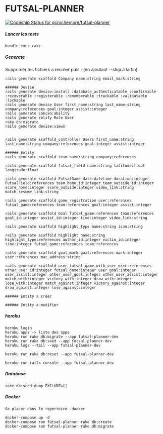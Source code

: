 # FUTSAL-PLANNER
[ ![Codeship Status for gcrochemore/futsal-planner](https://app.codeship.com/projects/e40dbf70-eed9-0134-a8e8-2ea516a13c91/status?branch=master)](https://app.codeship.com/projects/208738)

##### Lancer les tests
	
	bundle exec rake

##### Generate

Supprimer les fichiers a recréer puis : (en ajoutant --skip à la fin)

	
	rails generate scaffold Company name:string email_mask:string

	###### Devise
	rails generate devise:install :database_authenticatable :confirmable :recoverable :registerable :rememberable :trackable :validatable :lockable	
	rails generate devise User first_name:string last_name:string company:references goal:integer assist:integer
	rails generate cancan:ability
	rails generate rolify Role User
	rake db:migrate
	rails generate devise:views


	rails generate scaffold_controller Users first_name:string last_name:string company:references goal:integer assist:integer

	###### Entity
	rails generate scaffold team name:string company:references

	rails generate scaffold futsal_field name:string latitude:float longitude:float

	rails generate scaffold FutsalGame date:datetime duration:integer FutsalField:references team_home_id:integer team_outside_id:integer score_home:integer score_outside:integer video_link:string match_resume_link:string

	rails generate scaffold game_registration user:references futsal_game:references team:references goal:integer assist:integer

	rails generate scaffold Goal futsal_game:references team:references goal_id:integer assist_id:integer time:integer video_link:string

	rails generate scaffold highlight_type name:string icon:string

	rails generate scaffold highlight name:string highlight_type:references author_id:integer victim_id:integer time:integer futsal_game:references team:references

	rails generate scaffold goal_mark goal:references mark:integer user:references mac_address:string
	
	rails generate scaffold user_futsal_game_with_user user:references other_user_id:integer futsal_game:integer user_goal:integer user_assist:integer other_user_goal:integer other_user_assist:integer match_with:integer victory_with:integer draw_with:integer lose_with:integer match_against:integer victory_against:integer draw_against:integer lose_against:integer

	###### Entity a créer

	###### Entity a modifier
	

##### heroku

	heroku login
	heroku apps -> liste des apps
	heroku run rake db:migrate --app futsal-planner-dev
	heroku run rake db:seed --app futsal-planner-dev
	heroku logs --tail --app futsal-planner-dev

	heroku run rake db:reset --app futsal-planner-dev

	heroku run rails console --app futsal-planner-dev

##### Database
	
	rake db:seed:dump EXCLUDE=[]

##### Docker
	
	Se placer dans le repertoire .docker

	docker-compose up -d
	docker-compose run futsal-planner rake db:create
	docker-compose run futsal-planner rake db:migrate
